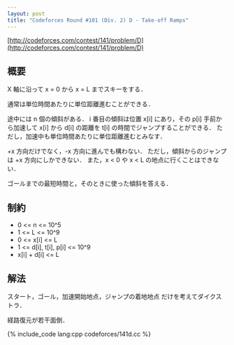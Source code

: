 ```yaml
---
layout: post
title: "Codeforces Round #101 (Div. 2) D - Take-off Ramps"
---
```

[http://codeforces.com/contest/141/problem/D](http://codeforces.com/contest/141/problem/D)

## 概要
X 軸に沿って x = 0 から x = L までスキーをする．

通常は単位時間あたりに単位距離進むことができる．

途中には n 個の傾斜がある．
i 番目の傾斜は位置 x[i] にあり，その p[i] 手前から加速して x[i] から d[i] の距離を t[i] の時間でジャンプすることができる．
ただし，加速中も単位時間あたりに単位距離進むとみなす．

+x 方向だけでなく，-x 方向に進んでも構わない．
ただし，傾斜からのジャンプは +x 方向にしかできない．
また，x < 0 や x < L の地点に行くことはできない．

ゴールまでの最短時間と，そのときに使った傾斜を答える．

## 制約
- 0 <= n <= 10^5
- 1 <= L <= 10^9
- 0 <= x[i] <= L
- 1 <= d[i], t[i], p[i] <= 10^9
- x[i] + d[i] <= L

## 解法
スタート，ゴール，加速開始地点，ジャンプの着地地点 だけを考えてダイクストラ．

経路復元が若干面倒．

{% include_code lang:cpp codeforces/141d.cc %}
